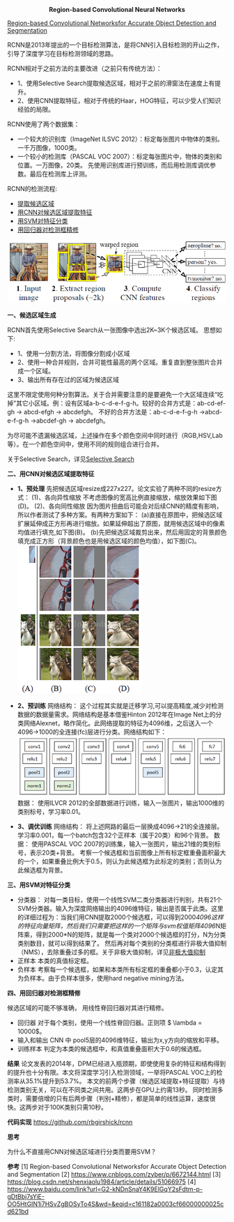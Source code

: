 <center> <b> Region-based Convolutional Neural Networks</b> </center>

[Region-based Convolutional Networksfor Accurate Object Detection and Segmentation](resource/RCNN/RCNN.pdf)

RCNN是2013年提出的一个目标检测算法，是将CNN引入目标检测的开山之作，引导了深度学习在目标检测领域的思路。

RCNN相对于之前方法的主要改进（之前只有传统方法）：
* 1、使用Selective Search提取候选区域，相对于之前的滑窗法在速度上有提升。
* 2、使用CNN提取特征，相对于传统的Haar，HOG特征，可以少受人们知识经验的局限。
  
RCNN使用了两个数据集：
* 一个较大的识别库（ImageNet ILSVC 2012）：标定每张图片中物体的类别。一千万图像，1000类。 
* 一个较小的检测库（PASCAL VOC 2007）：标定每张图片中，物体的类别和位置。一万图像，20类。 
先使用识别库进行预训练，而后用检测库调优参数。最后在检测库上评测。

RCNN的检测流程:
* [提取候选区域](#title-1)
* [用CNN对候选区域提取特征](#title-2)
* [用SVM对特征分类](title-3)
* [用回归器对检测框精修](#title-4)
  
![RCNN](resource/RCNN/rcnn.png)

<span id="title-1">
<b>一、候选区域生成</b>
</span>

RCNN首先使用Selective Search从一张图像中选出2K~3K个候选区域。
思想如下:
* 1、使用一分割方法，将图像分割成小区域
* 2、使用一种合并规则，合并可能性最高的两个区域。重复直到整张图片合并成一个区域。
* 3、输出所有存在过的区域为候选区域

这里不限定使用何种分割算法。关于合并需要注意的是要避免一个大区域连续“吃掉”其它小区域。例：设有区域a-b-c-d-e-f-g-h。较好的合并方式是：ab-cd-ef-gh -> abcd-efgh -> abcdefgh。 不好的合并方法是：ab-c-d-e-f-g-h ->abcd-e-f-g-h ->abcdef-gh -> abcdefgh。

为尽可能不遗漏候选区域，上述操作在多个颜色空间中同时进行（RGB,HSV,Lab等）。在一个颜色空间中，使用不同的规则组合进行合并。

关于Selective Search，详见[Selective Search](Selective-Search.md#Selective-Search)

<span id="title-2">
<b>二、用CNN对候选区域提取特征</b>
</span>

* **1、预处理**
  先把候选区域resize成227x227。论文实验了两种不同的resize方式：
  (1)、各向异性缩放
  不考虑图像的宽高比例直接缩放，缩放效果如下图(D)。
  (2)、各向同性缩放
  因为图片扭曲后可能会对后续CNN的精度有影响，所以作者测试了多种方案。有两种方案如下：
  (a)直接在原图中，把候选区域扩展延伸成正方形再进行缩放。如果延伸超出了原图，就用候选区域中的像素均值进行填充,如下图(B)。
  (b)先把候选区域裁剪出来，然后用固定的背景颜色填充成正方形（背景颜色也是用候选区域的颜色均值），如下图(C)。
  ![](resource/RCNN/resize.png)

* **2、预训练**
  网络结构：
  这个过程其实就是迁移学习,可以提高精度,减少对检测数据的数据量需求。网络结构是基本借鉴Hinton 2012年在Image Net上的分类网络Alexnet，略作简化。此网络提取的特征为4096维，之后送入一个4096->1000的全连接(fc)层进行分类。网络结构如下：
  ![AlexNet](resource/RCNN/AlexNet.png)
  数据：
  使用ILVCR 2012的全部数据进行训练，输入一张图片，输出1000维的类别标号，学习率0.01。
* **3、调优训练**
  网络结构：
  将上述网路的最后一层换成4096->21的全连接层。学习率0.001，每一个batch包含32个正样本（属于20类）和96个背景。
  数据：
  使用PASCAL VOC 2007的训练集，输入一张图片，输出21维的类别标号，表示20类+背景。 
  考察一个候选框和当前图像上所有标定框重叠面积最大的一个，如果重叠比例大于0.5，则认为此候选框为此标定的类别；否则认为此候选框为背景。

<span id="title-3">
<b>三、用SVM对特征分类</b>
</span>

  * 分类器：
  对每一类目标，使用一个线性SVM二类分类器进行判别，共有21个SVM分类器。输入为深度网络输出的4096维特征，输出是否属于此类。这里的详细过程为：当我们用CNN提取2000个候选框，可以得到2000*4096这样的特征向量矩阵，然后我们只需要把这样的一个矩阵与svm权值矩阵4096*N矩阵乘，得到2000*N的矩阵，就是每一个类对2000个候选框的打分，N为分类类别数目，就可以得到结果了。
  然后再对每个类别的分类框进行非极大值抑制（NMS），去除重叠过多的框。关于非极大值抑制，详见[非极大值抑制](NMS.md#NMS)
  * 正样本
  本类的真值标定框。 
  * 负样本
  考察每一个候选框，如果和本类所有标定框的重叠都小于0.3，认定其为负样本。由于负样本很多，使用hard negative mining方法。 

<span id="title-4">
<b>四、用回归器对检测框精修</b>
</span>

候选区域的可能不够准确， 用线性脊回归器对其进行精修。
* 回归器
  对于每个类别，使用一个线性脊回归器。正则项 $ \lambda = 10000$。
* 输入和输出
CNN 中 pool5层的4096维特征，输出为x,y方向的缩放和平移。
* 训练样本
  判定为本类的候选框中，和真值重叠面积大于0.6的候选框。

**结果**
论文发表的2014年，DPM已经进入瓶颈期，即使使用复杂的特征和结构得到的提升也十分有限。本文将深度学习引入检测领域，一举将PASCAL VOC上的检测率从35.1%提升到53.7%。 
本文的前两个步骤（候选区域提取+特征提取）与待检测类别无关，可以在不同类之间共用。这两步在GPU上约需13秒。 
同时检测多类时，需要倍增的只有后两步骤（判别+精修），都是简单的线性运算，速度很快。这两步对于100K类别只需10秒。


**代码实现**
https://github.com/rbgirshick/rcnn 

**思考**

为什么不直接用CNN对候选区域进行分类而要用SVM？


**参考**
[1] Region-based Convolutional Networksfor Accurate Object Detection and Segmentation
[2] https://www.cnblogs.com/zyber/p/6672144.html
[3] https://blog.csdn.net/shenxiaolu1984/article/details/51066975
[4] https://www.baidu.com/link?url=G2-kNDnSnaY4K9ElGqY2sFdtm-p-gDtBbj7sYiE-OO5HtGIN1i7HSvZgBOSyTo4S&wd=&eqid=c161182a0003cf66000000025cd621bd